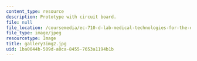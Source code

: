 ```yaml
---
content_type: resource
description: Prototype with circuit board.
file: null
file_location: /coursemedia/ec-710-d-lab-medical-technologies-for-the-developing-world-spring-2010/1ba0044b509da0ca84557653a1194b1b_gallery3img2.jpg
file_type: image/jpeg
resourcetype: Image
title: gallery3img2.jpg
uid: 1ba0044b-509d-a0ca-8455-7653a1194b1b
---
```

